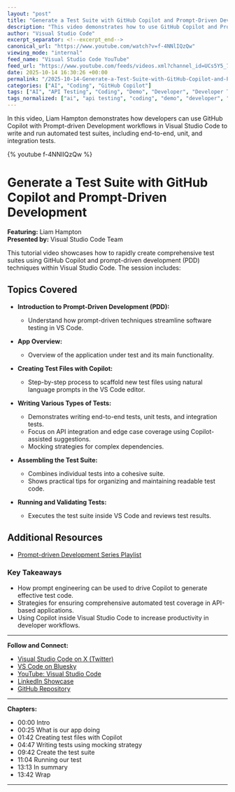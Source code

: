```yaml
---
layout: "post"
title: "Generate a Test Suite with GitHub Copilot and Prompt-Driven Development"
description: "This video demonstrates how to use GitHub Copilot and Prompt-driven Development (PDD) within Visual Studio Code to generate comprehensive test suites. The walkthrough covers creating end-to-end, unit, and integration tests, with a focus on API integration, edge cases, and practical testing strategies. Viewers learn how to leverage Copilot-assisted prompt engineering to efficiently scaffold and execute robust test cases for their applications, improving code reliability within VS Code."
author: "Visual Studio Code"
excerpt_separator: <!--excerpt_end-->
canonical_url: "https://www.youtube.com/watch?v=f-4NNlIQzQw"
viewing_mode: "internal"
feed_name: "Visual Studio Code YouTube"
feed_url: "https://www.youtube.com/feeds/videos.xml?channel_id=UCs5Y5_7XK8HLDX0SLNwkd3w"
date: 2025-10-14 16:30:26 +00:00
permalink: "/2025-10-14-Generate-a-Test-Suite-with-GitHub-Copilot-and-Prompt-Driven-Development.html"
categories: ["AI", "Coding", "GitHub Copilot"]
tags: ["AI", "API Testing", "Coding", "Demo", "Developer", "Developer Tools", "Developertipsandtricks", "End To End Testing", "GitHub Copilot", "Integration Testing", "Microsoft", "Mocking Strategy", "Prompt Driven Development", "Prompt Engineering", "Promptdrivendevelopment", "Prompts", "Test Automation", "Unit Testing", "Videos", "VS Code"]
tags_normalized: ["ai", "api testing", "coding", "demo", "developer", "developer tools", "developertipsandtricks", "end to end testing", "github copilot", "integration testing", "microsoft", "mocking strategy", "prompt driven development", "prompt engineering", "promptdrivendevelopment", "prompts", "test automation", "unit testing", "videos", "vs code"]
---
```


In this video, Liam Hampton demonstrates how developers can use GitHub Copilot with Prompt-driven Development workflows in Visual Studio Code to write and run automated test suites, including end-to-end, unit, and integration tests.<!--excerpt_end-->

{% youtube f-4NNlIQzQw %}

# Generate a Test Suite with GitHub Copilot and Prompt-Driven Development

**Featuring:** Liam Hampton  
**Presented by:** Visual Studio Code Team

This tutorial video showcases how to rapidly create comprehensive test suites using GitHub Copilot and prompt-driven development (PDD) techniques within Visual Studio Code. The session includes:

## Topics Covered

- **Introduction to Prompt-Driven Development (PDD):**
  - Understand how prompt-driven techniques streamline software testing in VS Code.

- **App Overview:**
  - Overview of the application under test and its main functionality.

- **Creating Test Files with Copilot:**
  - Step-by-step process to scaffold new test files using natural language prompts in the VS Code editor.

- **Writing Various Types of Tests:**
  - Demonstrates writing end-to-end tests, unit tests, and integration tests.
  - Focus on API integration and edge case coverage using Copilot-assisted suggestions.
  - Mocking strategies for complex dependencies.

- **Assembling the Test Suite:**
  - Combines individual tests into a cohesive suite.
  - Shows practical tips for organizing and maintaining readable test code.

- **Running and Validating Tests:**
  - Executes the test suite inside VS Code and reviews test results.

## Additional Resources

- [Prompt-driven Development Series Playlist](https://aka.ms/Prompt-DrivenDevelopment/Playlist)

### Key Takeaways

- How prompt engineering can be used to drive Copilot to generate effective test code.
- Strategies for ensuring comprehensive automated test coverage in API-based applications.
- Using Copilot inside Visual Studio Code to increase productivity in developer workflows.

---

**Follow and Connect:**

- [Visual Studio Code on X (Twitter)](https://x.com/code)
- [VS Code on Bluesky](https://bsky.app/profile/vscode.dev)
- [YouTube: Visual Studio Code](https://youtube.com/code)
- [LinkedIn Showcase](https://www.linkedin.com/showcase/104107263)
- [GitHub Repository](https://github.com/microsoft/vscode)

---

**Chapters:**

- 00:00 Intro
- 00:25 What is our app doing
- 01:42 Creating test files with Copilot
- 04:47 Writing tests using mocking strategy
- 09:42 Create the test suite
- 11:04 Running our test
- 13:13 In summary
- 13:42 Wrap

---
